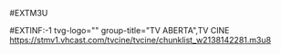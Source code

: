 #EXTM3U

#EXTINF:-1 tvg-logo="" group-title="TV ABERTA",TV CINE
https://stmv1.vhcast.com/tvcine/tvcine/chunklist_w2138142281.m3u8
